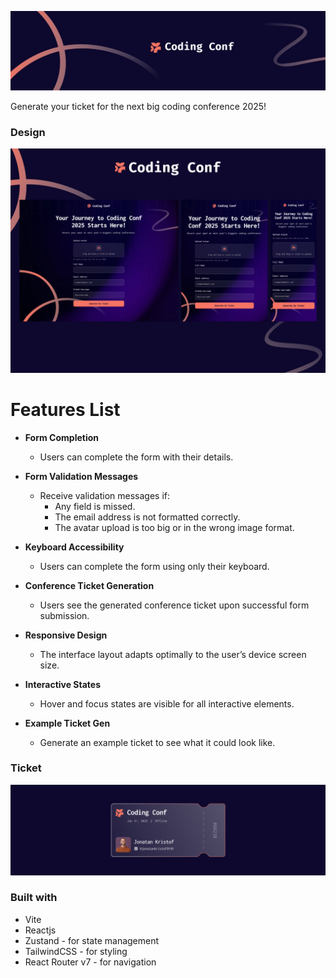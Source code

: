 ![](./src/assets/screenshots/header.png)

Generate your ticket for the next big coding conference 2025!

### Design

![](./src/assets/screenshots/preview.jpg)

# Features List

- **Form Completion**  
  - Users can complete the form with their details.  

- **Form Validation Messages**  
  - Receive validation messages if:  
    - Any field is missed.  
    - The email address is not formatted correctly.  
    - The avatar upload is too big or in the wrong image format.  

- **Keyboard Accessibility**  
  - Users can complete the form using only their keyboard.  

- **Conference Ticket Generation**  
  - Users see the generated conference ticket upon successful form submission.  

- **Responsive Design**  
  - The interface layout adapts optimally to the user’s device screen size.  

- **Interactive States**  
  - Hover and focus states are visible for all interactive elements.

- **Example Ticket Gen**
    - Generate an example ticket to see what it could look like.

### Ticket 

![](./src/assets/screenshots/ticket.png)

### Built with

- Vite
- Reactjs
- Zustand - for state management
- TailwindCSS - for styling
- React Router v7 - for navigation